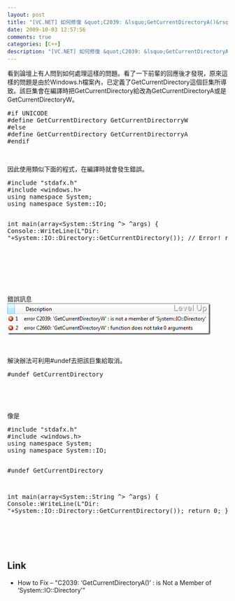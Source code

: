 ```yaml
---
layout: post
title: "[VC.NET] 如何修復 &quot;C2039: &lsquo;GetCurrentDirectoryA()&rsquo; : is Not a Member of &lsquo;System::IO::Directory&rsquo;&quot;問題"
date: 2009-10-03 12:57:56
comments: true
categories: [C++]
description: "[VC.NET] 如何修復 &quot;C2039: &lsquo;GetCurrentDirectoryA()&rsquo; : is Not a Member of &lsquo;System::IO::Directory&rsquo;&quot;問題"
---
```

<p>
	看到論壇上有人問到如何處理這樣的問題。看了一下前輩的回應後才發現，原來這樣的問題是由於Windows.h檔案內，已定義了GetCurrentDirectory這個巨集所導致。該巨集會在編譯時把GetCurrentDirectory給改為GetCurrentDirectoryA或是GetCurrentDirectoryW。</p>
<div class="wlWriterEditableSmartContent" id="scid:812469c5-0cb0-4c63-8c15-c81123a09de7:482f9f73-a119-4c5e-9651-92461be6e310" style="padding-bottom: 0px; margin: 0px; padding-left: 0px; padding-right: 0px; display: inline; float: none; padding-top: 0px">
	<pre class="c:nocontrols" name="code">
#if UNICODE
#define GetCurrentDirectory GetCurrentDirectorryW
#else
#define GetCurrentDirectory GetCurrentDirectorryA
#endif</pre>
</div>
<p>
	 </p>
<p>
	因此使用類似下面的程式，在編譯時就會發生錯誤。</p>
<div class="wlWriterEditableSmartContent" id="scid:812469c5-0cb0-4c63-8c15-c81123a09de7:785720bb-6f35-4ee2-9df4-78bcc8fb6d62" style="padding-bottom: 0px; margin: 0px; padding-left: 0px; padding-right: 0px; display: inline; float: none; padding-top: 0px">
	<pre class="c:nocontrols" name="code">
#include "stdafx.h"
#include &lt;windows.h&gt;
using namespace System;
using namespace System::IO;

int main(array&lt;System::String ^&gt; ^args)
{
	Console::WriteLine(L"Dir: "+System::IO::Directory::GetCurrentDirectory()); // Error!
    return 0;
}
</pre>
</div>
<p>
	 </p>
<p>
	 </p>
<p>
	 </p>
<p>
	錯誤訊息<br />
	<img alt="image" border="0" height="73" src="\images\posts\10899\image_thumb.png" style="border-right-width: 0px; display: inline; border-top-width: 0px; border-bottom-width: 0px; border-left-width: 0px" title="image" width="465" /></p>
<p>
	 </p>
<p>
	解決辦法可利用#undef去把該巨集給取消。</p>
<div class="wlWriterEditableSmartContent" id="scid:812469c5-0cb0-4c63-8c15-c81123a09de7:8740e6a8-2db0-48a1-b159-30c057f259dd" style="padding-bottom: 0px; margin: 0px; padding-left: 0px; padding-right: 0px; display: inline; float: none; padding-top: 0px">
	<pre class="c:nocontrols" name="code">
#undef GetCurrentDirectory</pre>
</div>
<p>
	 </p>
<p>
	 </p>
<p>
	像是</p>
<div class="wlWriterEditableSmartContent" id="scid:812469c5-0cb0-4c63-8c15-c81123a09de7:36509590-ef4e-49d3-a66f-00b040d98366" style="padding-bottom: 0px; margin: 0px; padding-left: 0px; padding-right: 0px; display: inline; float: none; padding-top: 0px">
	<pre class="c:nocontrols" name="code">
#include "stdafx.h"
#include &lt;windows.h&gt;
using namespace System;
using namespace System::IO;

#undef GetCurrentDirectory

int main(array&lt;System::String ^&gt; ^args)
{
	Console::WriteLine(L"Dir: "+System::IO::Directory::GetCurrentDirectory());
    return 0;
}
</pre>
</div>
<p>
	 </p>
<p>
	 </p>
<h2>
	Link</h2>
<ul>
	<li>
		How to Fix – "C2039: ‘GetCurrentDirectoryA()’ : is Not a Member of ‘System::IO::Directory’"</li>
</ul>
